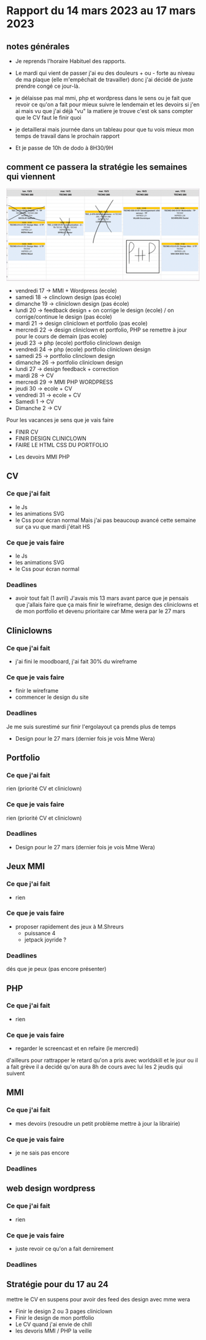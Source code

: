 # Rapport du 14 mars 2023 au 17 mars 2023

## notes générales
- Je reprends l'horaire Habituel des rapports.

- Le mardi qui vient de passer j'ai eu des douleurs + ou - forte au niveau de ma plaque (elle m'empêchait de travailler) donc j'ai décidé de juste prendre congé ce jour-là.

- je délaisse pas mal mmi, php et wordpress dans le sens ou je fait que revoir ce qu'on a fait pour mieux suivre le lendemain et les devoirs si j'en ai mais vu que j'ai déjà "vu" la matiere je trouve c'est ok sans compter que le CV faut le finir quoi

- je detaillerai mais journée dans un tableau pour que tu vois mieux mon temps de travail dans le prochain rapport
- Et je passe de 10h de dodo à 8H30/9H


## comment ce passera la stratégie les semaines qui viennent
<img src="./img.png" alt="horaire de cours">


- vendredi 17 ->  MMI + Wordpress (ecole)
- samedi 18 -> clinclown design (pas école)
- dimanche 19 -> cliniclown design (pas école)
- lundi 20 -> feedback design + on corrige le design (ecole) / on corrige/continue le design (pas école)
- mardi 21  -> design cliniclown et portfolio (pas ecole)
- mercredi 22 -> design cliniclown et portfolio, PHP se remettre à jour pour le cours de demain (pas ecole)
- jeudi 23  -> php (ecole) portfolio cliniclown design
- vendredi 24 -> php (ecole) portfolio cliniclown design
- samedi 25 ->  portfolio clinclown design
- dimanche 26 -> portfolio cliniclown design
- lundi 27 -> design feedback + correction
- mardi 28 -> CV
- mercredi 29 -> MMI PHP WORDPRESS
- jeudi 30 -> ecole + CV 
- vendredi 31 -> ecole + CV
- Samedi 1 -> CV
- Dimanche 2 -> CV


Pour les vacances je sens que je vais faire
- FINIR CV
- FINIR DESIGN CLINICLOWN
- FAIRE LE HTML CSS DU PORTFOLIO
+ Les devoirs MMI PHP


## CV
### Ce que j'ai fait
- le Js
- les animations SVG
- le Css pour écran normal
Mais j'ai pas beaucoup avancé cette semaine sur ça vu que mardi j'était HS
### Ce que je vais faire
- le Js
- les animations SVG
- le Css pour écran normal

### Deadlines
- avoir tout fait (1 avril)
  J'avais mis 13 mars avant parce que je pensais que j'allais faire que ça mais finir le wireframe, design des cliniclowns et de mon portfolio et devenu prioritaire car Mme wera par le 27 mars

## Cliniclowns
### Ce que j'ai fait
- j'ai fini le moodboard, j'ai fait 30% du wireframe
### Ce que je vais faire
- finir le wireframe
- commencer le design du site
### Deadlines
Je me suis surestimé sur finir l'ergolayout ça prends plus de temps
- Design pour le 27 mars (dernier fois je vois Mme Wera)

## Portfolio
### Ce que j'ai fait
rien (priorité CV et cliniclown)
### Ce que je vais faire
rien (priorité CV et cliniclown)
### Deadlines
- Design pour le 27 mars (dernier fois je vois Mme Wera)

## Jeux MMI
### Ce que j'ai fait
- rien
### Ce que je vais faire
- proposer rapidement des jeux à M.Shreurs
    - puissance 4
    - jetpack joyride ?
### Deadlines
dés que je peux (pas encore présenter)

## PHP
### Ce que j'ai fait
- rien
### Ce que je vais faire
- regarder le screencast et en refaire (le mercredi)

d'ailleurs pour rattrapper le retard qu'on a pris avec worldskill et le jour ou il a fait grève il a decidé qu'on aura 8h de cours avec lui les 2 jeudis qui suivent

## MMI
### Ce que j'ai fait
- mes devoirs (resoudre un petit problème mettre à jour la librairie)
### Ce que je vais faire
- je ne sais pas encore
### Deadlines

## web design wordpress
### Ce que j'ai fait
- rien
### Ce que je vais faire
- juste revoir ce qu'on a fait dernirement
### Deadlines

## Stratégie pour du 17 au 24
mettre le CV en suspens pour avoir des feed des design avec mme wera
- Finir le design 2 ou 3 pages cliniclown 
- Finir le design de mon portfolio 
- Le CV quand j'ai envie de chill
- les devoris MMI / PHP la veille







